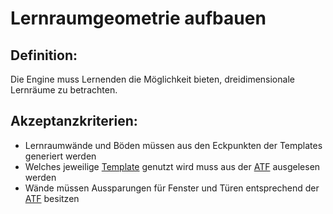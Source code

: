 # Lernraumgeometrie aufbauen


## Definition:

Die Engine muss Lernenden die Möglichkeit bieten, dreidimensionale Lernräume zu betrachten.

## Akzeptanzkriterien:

- Lernraumwände und Böden müssen aus den Eckpunkten der Templates generiert werden
- Welches jeweilige [Template](Lernraum-Template-GE.md) genutzt wird muss aus der [ATF](ATF-GE.md) ausgelesen werden
- Wände müssen Aussparungen für Fenster und Türen entsprechend der [ATF](ATF-GE.md) besitzen
